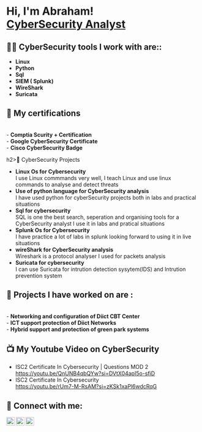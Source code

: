 <h1>Hi, I'm Abraham! <br/><a href="https://github.com/callswetaiss/callsweetaiss/edit/main/README.md">CyberSecurity Analyst</a> </h1>

<h2>👨‍💻 CyberSecurity tools I work with are::</h2>

- <b>Linux </b>
- <b>Python </b>
- <b>Sql</b> 
- <b>SIEM ( Splunk)</b>
- <b>WireShark</b>
- <b>Suricata </b>

<h2>🌱 My certifications </h2><br>
- <b>Comptia Scurity + Certification</b><br>
- <b>Google CyberSecurity Certificate</b><br>
- <b>Cisco CyberSecurity Badge</b><br>

h2>🌱 CyberSecurity Projects </h2><br>
- <b>Linux Os for Cybersecurity</b><br>
  I use Linux commmands very well, I teach Linux and use linux commands to analyse and detect threats<br>
- <b>Use of python language for CyberSecurity analysis </b><br>
  I have used python for cyberSecurity projects both in labs and practical situations<br>
- <b>Sql for cybersecurity</b><br>
  SQL is one the best search, seperation and organising tools for a CyberSecurity analyst I use it in labs and pratical situations<br>
- <b>Splunk Os for Cybersecurity</b><br>
  I have practice a lot of labs in splunk looking forward to using it in live situations <br>
- <b>wireShark for CyberSecurity analysis </b><br>
  Wireshark is a protocol analyser I used for packets analysis<br>
- <b>Suricata for cybersecurity</b><br>
  I can use Suricata for intrution detection sysytem(IDS) and Intrution prevention system<br>
  
  


<h2>🔭 Projects I have worked on are :</h2><br> 
- <b> Networking and configuration of Diict CBT Center</b><br>
- <b> ICT support protection of Diict Networks </b><br>
- <b> Hybrid support and protection of green park systems </b><br>

<h2>📺 My Youtube Video on CyberSecurity</h2>

- ISC2 Certificate In Cybersecurity | Questions MOD 2<br>
  https://youtu.be/QnUNB4qbQYw?si=DVtX04apI5o-sfiD
- ISC2 Certificate In Cybersecurity<br>
  https://youtu.be/rUm7-M-RsAM?si=zKSk1xaPl6wdcRqG

<h2> 🤳 Connect with me:</h2>

[<img align="left" alt="callsweetaiss | Twitter" width="22px" src="https://cdn.jsdelivr.net/npm/simple-icons@v3/icons/twitter.svg" />][twitter]
[<img align="left" alt="callsweetaiss | YouTube" width="22px" src="https://cdn.jsdelivr.net/npm/simple-icons@v3/icons/youtube.svg" />][youtube]
[<img align="left" alt="callsweetaiss | LinkedIn" width="22px" src="https://cdn.jsdelivr.net/npm/simple-icons@v3/icons/linkedin.svg" />][linkedin]


[twitter]: https://twitter.com/diictnigeria
[youtube]: https://www.youtube.com/channel/UCoj0_JAwcKdTqMVvpXl-wxQ
[linkedin]: www.linkedin.com/in/eguevoi-aigbokhai-710992129/

<!--
**joshmadakor1/joshmadakor1** is a ✨ _special_ ✨ repository because its `README.md` (this file) appears on your GitHub profile.

Here are some ideas to get you started:

- 🔭 I’m currently working on ...
- 🌱 I’m currently learning ...
- 👯 I’m looking to collaborate on ...
- 🤔 I’m looking for help with ...
- 💬 Ask me about ...
- 📫 How to reach me: ...
- 😄 Pronouns: ...
- ⚡ Fun fact: ...
-->
